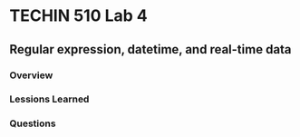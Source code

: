 # TECHIN 510 Lab 4 

## Regular expression, datetime, and real-time data

### Overview



### Lessions Learned

### Questions
